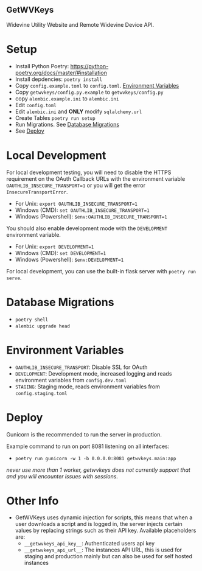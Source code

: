 ## GetWVKeys

Widevine Utility Website and Remote Widevine Device API.

# Setup

-   Install Python Poetry: https://python-poetry.org/docs/master/#installation
-   Install depdencies: `poetry install`
-   Copy `config.example.toml` to `config.toml`. [Environment Variables](#environment-variables)
-   Copy `getwvkeys/config.py.example` to `getwvkeys/config.py`
-   copy `alembic.example.ini` to `alembic.ini`
-   Edit `config.toml`
-   Edit `alembic.ini` and **ONLY** modify `sqlalchemy.url`
-   Create Tables `poetry run setup`
-   Run Migrations. See [Database Migrations](#database-migrations)
-   See [Deploy](#deploy)

# Local Development

For local development testing, you will need to disable the HTTPS requirement on the OAuth Callback URLs
with the environment variable `OAUTHLIB_INSECURE_TRANSPORT=1` or you will get the error `InsecureTransportError`.

-   For Unix: `export OAUTHLIB_INSECURE_TRANSPORT=1`
-   Windows (CMD): `set OAUTHLIB_INSECURE_TRANSPORT=1`
-   Windows (Powershell): `$env:OAUTHLIB_INSECURE_TRANSPORT=1`

You should also enable development mode with the `DEVELOPMENT` environment variable.

-   For Unix: `export DEVELOPMENT=1`
-   Windows (CMD): `set DEVELOPMENT=1`
-   Windows (Powershell): `$env:DEVELOPMENT=1`

For local development, you can use the built-in flask server with `poetry run serve`.

# Database Migrations

-   `poetry shell`
-   `alembic upgrade head`

# Environment Variables

-   `OAUTHLIB_INSECURE_TRANSPORT`: Disable SSL for OAuth
-   `DEVELOPMENT`: Development mode, increased logging and reads environment variables from `config.dev.toml`
-   `STAGING`: Staging mode, reads environment variables from `config.staging.toml`

# Deploy

Gunicorn is the recommended to run the server in production.

Example command to run on port 8081 listening on all interfaces:

-   `poetry run gunicorn -w 1 -b 0.0.0.0:8081 getwvkeys.main:app`

_never use more than 1 worker, getwvkeys does not currently support that and you will encounter issues with sessions._

# Other Info

-   GetWVKeys uses dynamic injection for scripts, this means that when a user downloads a script and is logged in, the server injects certain values by replacing strings such as their API key. Available placeholders are:
    -   `__getwvkeys_api_key__`: Authenticated users api key
    -   `__getwvkeys_api_url__`: The instances API URL, this is used for staging and production mainly but can also be used for self hosted instances
